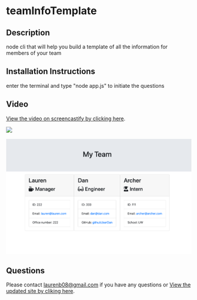 # teamInfoTemplate

## **Description**

node cli that will help you build a template of all the information for members of your team

## **Installation Instructions**

enter the terminal and type "node app.js" to initiate the questions

## **Video**

[View the video on screencastify by clicking here](https://drive.google.com/file/d/1_Yvtxumb1pjEzQWHAU_G0vlbU6qQbZKa/view).

![](https://github.com/laurenb08/teamInfoTemplate/raw/main/Assets/infoTemplateGif.gif)

![](https://github.com/laurenb08/teamInfoTemplate/raw/main/Assets/Screen%20Shot%202020-12-10%20at%208.15.01%20PM.png)

## **Questions**

Please contact <laurenb08@gmail.com> if you have any questions or [View the updated site by cliking here](https://github.com/laurenb08/teamInfoTemplate).
